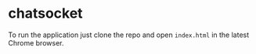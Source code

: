 # chatsocket

To run the application just clone the repo and open `index.html` in the latest Chrome browser.
